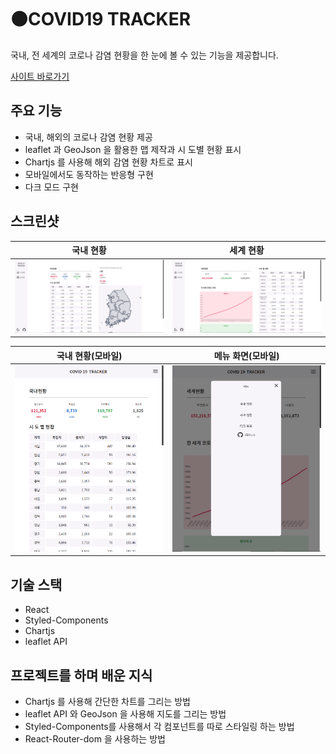 # ⚫COVID19 TRACKER
국내, 전 세계의 코로나 감염 현황을 한 눈에 볼 수 있는 기능을 제공합니다.

[사이트 바로가기](https://tlatjdgh3778.github.io/covid19/)

## 주요 기능
* 국내, 해외의 코로나 감염 현황 제공
* leaflet 과 GeoJson 을 활용한 맵 제작과 시 도별 현황 표시
* Chartjs 를 사용해 해외 감염 현황 차트로 표시
* 모바일에서도 동작하는 반응형 구현
* 다크 모드 구현

## 스크린샷
|                국내 현황                 |              세계 현황                    |
| ---------------------------------------- | ---------------------------------------- |
| ![국내 현황](./screenshot/covid19-main.png)| ![세계 현황](./screenshot/covid19-main-2.png)|

|              국내 현황(모바일)            |           메뉴 화면(모바일)               |
| ---------------------------------------- | ---------------------------------------- |
| ![국내 현황(모바일)](./screenshot/covid19-mobile-main.png)| ![국내 현황(모바일)](./screenshot/covid19-mobile-modal.png)|

## 기술 스택
* React
* Styled-Components
* Chartjs
* leaflet API

## 프로젝트를 하며 배운 지식
* Chartjs 를 사용해 간단한 차트를 그리는 방법
* leaflet API 와 GeoJson 을 사용해 지도를 그리는 방법
* Styled-Components를 사용해서 각 컴포넌트를 따로 스타일링 하는 방법
* React-Router-dom 을 사용하는 방법